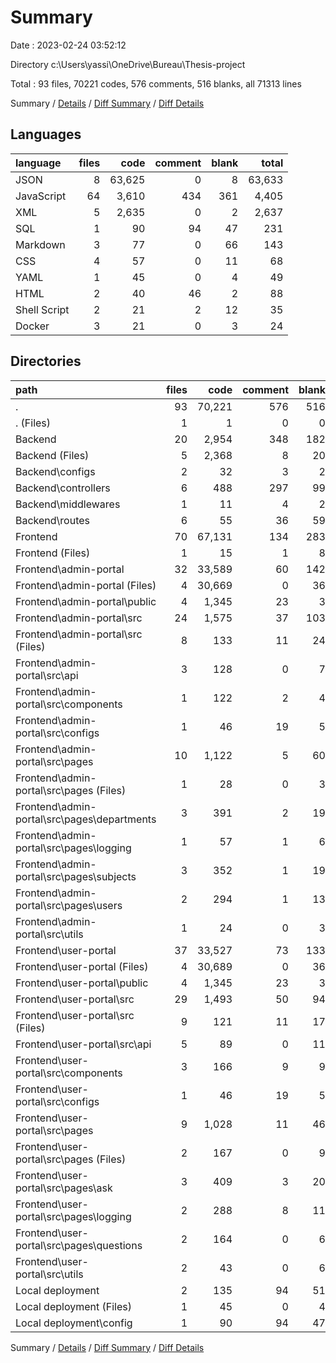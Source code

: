 # Summary

Date : 2023-02-24 03:52:12

Directory c:\\Users\\yassi\\OneDrive\\Bureau\\Thesis-project

Total : 93 files,  70221 codes, 576 comments, 516 blanks, all 71313 lines

Summary / [Details](details.md) / [Diff Summary](diff.md) / [Diff Details](diff-details.md)

## Languages
| language | files | code | comment | blank | total |
| :--- | ---: | ---: | ---: | ---: | ---: |
| JSON | 8 | 63,625 | 0 | 8 | 63,633 |
| JavaScript | 64 | 3,610 | 434 | 361 | 4,405 |
| XML | 5 | 2,635 | 0 | 2 | 2,637 |
| SQL | 1 | 90 | 94 | 47 | 231 |
| Markdown | 3 | 77 | 0 | 66 | 143 |
| CSS | 4 | 57 | 0 | 11 | 68 |
| YAML | 1 | 45 | 0 | 4 | 49 |
| HTML | 2 | 40 | 46 | 2 | 88 |
| Shell Script | 2 | 21 | 2 | 12 | 35 |
| Docker | 3 | 21 | 0 | 3 | 24 |

## Directories
| path | files | code | comment | blank | total |
| :--- | ---: | ---: | ---: | ---: | ---: |
| . | 93 | 70,221 | 576 | 516 | 71,313 |
| . (Files) | 1 | 1 | 0 | 0 | 1 |
| Backend | 20 | 2,954 | 348 | 182 | 3,484 |
| Backend (Files) | 5 | 2,368 | 8 | 20 | 2,396 |
| Backend\\configs | 2 | 32 | 3 | 2 | 37 |
| Backend\\controllers | 6 | 488 | 297 | 99 | 884 |
| Backend\\middlewares | 1 | 11 | 4 | 2 | 17 |
| Backend\\routes | 6 | 55 | 36 | 59 | 150 |
| Frontend | 70 | 67,131 | 134 | 283 | 67,548 |
| Frontend (Files) | 1 | 15 | 1 | 8 | 24 |
| Frontend\\admin-portal | 32 | 33,589 | 60 | 142 | 33,791 |
| Frontend\\admin-portal (Files) | 4 | 30,669 | 0 | 36 | 30,705 |
| Frontend\\admin-portal\\public | 4 | 1,345 | 23 | 3 | 1,371 |
| Frontend\\admin-portal\\src | 24 | 1,575 | 37 | 103 | 1,715 |
| Frontend\\admin-portal\\src (Files) | 8 | 133 | 11 | 24 | 168 |
| Frontend\\admin-portal\\src\\api | 3 | 128 | 0 | 7 | 135 |
| Frontend\\admin-portal\\src\\components | 1 | 122 | 2 | 4 | 128 |
| Frontend\\admin-portal\\src\\configs | 1 | 46 | 19 | 5 | 70 |
| Frontend\\admin-portal\\src\\pages | 10 | 1,122 | 5 | 60 | 1,187 |
| Frontend\\admin-portal\\src\\pages (Files) | 1 | 28 | 0 | 3 | 31 |
| Frontend\\admin-portal\\src\\pages\\departments | 3 | 391 | 2 | 19 | 412 |
| Frontend\\admin-portal\\src\\pages\\logging | 1 | 57 | 1 | 6 | 64 |
| Frontend\\admin-portal\\src\\pages\\subjects | 3 | 352 | 1 | 19 | 372 |
| Frontend\\admin-portal\\src\\pages\\users | 2 | 294 | 1 | 13 | 308 |
| Frontend\\admin-portal\\src\\utils | 1 | 24 | 0 | 3 | 27 |
| Frontend\\user-portal | 37 | 33,527 | 73 | 133 | 33,733 |
| Frontend\\user-portal (Files) | 4 | 30,689 | 0 | 36 | 30,725 |
| Frontend\\user-portal\\public | 4 | 1,345 | 23 | 3 | 1,371 |
| Frontend\\user-portal\\src | 29 | 1,493 | 50 | 94 | 1,637 |
| Frontend\\user-portal\\src (Files) | 9 | 121 | 11 | 17 | 149 |
| Frontend\\user-portal\\src\\api | 5 | 89 | 0 | 11 | 100 |
| Frontend\\user-portal\\src\\components | 3 | 166 | 9 | 9 | 184 |
| Frontend\\user-portal\\src\\configs | 1 | 46 | 19 | 5 | 70 |
| Frontend\\user-portal\\src\\pages | 9 | 1,028 | 11 | 46 | 1,085 |
| Frontend\\user-portal\\src\\pages (Files) | 2 | 167 | 0 | 9 | 176 |
| Frontend\\user-portal\\src\\pages\\ask | 3 | 409 | 3 | 20 | 432 |
| Frontend\\user-portal\\src\\pages\\logging | 2 | 288 | 8 | 11 | 307 |
| Frontend\\user-portal\\src\\pages\\questions | 2 | 164 | 0 | 6 | 170 |
| Frontend\\user-portal\\src\\utils | 2 | 43 | 0 | 6 | 49 |
| Local deployment | 2 | 135 | 94 | 51 | 280 |
| Local deployment (Files) | 1 | 45 | 0 | 4 | 49 |
| Local deployment\\config | 1 | 90 | 94 | 47 | 231 |

Summary / [Details](details.md) / [Diff Summary](diff.md) / [Diff Details](diff-details.md)